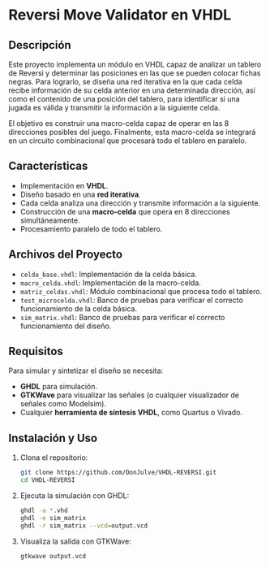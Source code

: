 # Reversi Move Validator en VHDL

## Descripción
Este proyecto implementa un módulo en VHDL capaz de analizar un tablero de Reversi y determinar las posiciones en las que se pueden colocar fichas negras. Para lograrlo, se diseña una red iterativa en la que cada celda recibe información de su celda anterior en una determinada dirección, así como el contenido de una posición del tablero, para identificar si una jugada es válida y transmitir la información a la siguiente celda.

El objetivo es construir una macro-celda capaz de operar en las 8 direcciones posibles del juego. Finalmente, esta macro-celda se integrará en un circuito combinacional que procesará todo el tablero en paralelo.

## Características
- Implementación en **VHDL**.
- Diseño basado en una **red iterativa**.
- Cada celda analiza una dirección y transmite información a la siguiente.
- Construcción de una **macro-celda** que opera en 8 direcciones simultáneamente.
- Procesamiento paralelo de todo el tablero.

## Archivos del Proyecto
- `celda_base.vhdl`: Implementación de la celda básica.
- `macro_celda.vhdl`: Implementación de la macro-celda.
- `matriz_celdas.vhdl`: Módulo combinacional que procesa todo el tablero.
- `test_microcelda.vhdl`: Banco de pruebas para verificar el correcto funcionamiento de la celda básica.
- `sim_matrix.vhdl`: Banco de pruebas para verificar el correcto funcionamiento del diseño.

## Requisitos
Para simular y sintetizar el diseño se necesita:
- **GHDL** para simulación.
- **GTKWave** para visualizar las señales (o cualquier visualizador de señales como Modelsim).
- Cualquier **herramienta de síntesis VHDL**, como Quartus o Vivado.

## Instalación y Uso
1. Clona el repositorio:
   ```sh
   git clone https://github.com/DonJulve/VHDL-REVERSI.git
   cd VHDL-REVERSI
   ```
2. Ejecuta la simulación con GHDL:
   ```sh
   ghdl -a *.vhd
   ghdl -e sim_matrix
   ghdl -r sim_matrix --vcd=output.vcd
   ```
3. Visualiza la salida con GTKWave:
   ```sh
   gtkwave output.vcd
   ```
